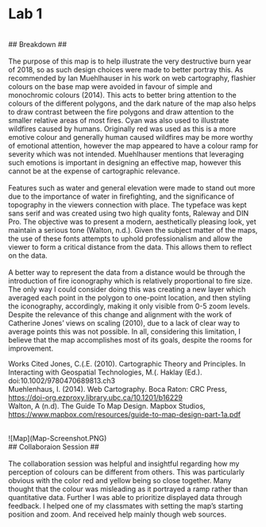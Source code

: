 # Lab 1 #
<br/>
## Breakdown ##
<br/>
<br/>
The purpose of this map is to help illustrate the very destructive burn year of 2018, so as such design choices were made to better portray this. As recommended by Ian Muehlhauser in his work on web cartography, flashier colours on the base map were avoided in favour of simple and monochromic colours (2014). This acts to better bring attention to the colours of the different polygons, and the dark nature of the map also helps to draw contrast between the fire polygons and draw attention to the smaller relative areas of most fires. Cyan was also used to illustrate wildfires caused by humans. Originally red was used as this is a more emotive colour and generally human caused wildfires may be more worthy of emotional attention, however the map appeared to have a colour ramp for severity which was not intended. Muehlhauser mentions that leveraging such emotions is important in designing an effective map, however this cannot be at the expense of cartographic relevance.
<br/>
<br/>
Features such as water and general elevation were made to stand out more due to the importance of water in firefighting, and the significance of topography in the viewers connection with place. The typeface was kept sans serif and was created using two high quality fonts, Raleway and DIN Pro. The objective was to present a modern, aesthetically pleasing look, yet maintain a serious tone (Walton, n.d.). Given the subject matter of the maps, the use of these fonts attempts to uphold professionalism and allow the viewer to form a critical distance from the data. This allows them to reflect on the data.
<br/>
<br/>
A better way to represent the data from a distance would be through the introduction of fire iconography which is relatively proportional to fire size. The only way I could consider doing this was creating a new layer which averaged each point in the polygon to one-point location, and then styling the iconography, accordingly, making it only visible from 0-5 zoom levels.  Despite the relevance of this change and alignment with the work of Catherine Jones’ views on scaling (2010), due to a lack of clear way to average points this was not possible. In all, considering this limitation, I believe that the map accomplishes most of its goals, despite the rooms for improvement.

Works Cited
Jones, C.(.E. (2010). Cartographic Theory and Principles. In Interacting with Geospatial Technologies, M.(. Haklay (Ed.). doi:10.1002/9780470689813.ch3
<br/>
Muehlenhaus, I. (2014). Web Cartography. Boca Raton: CRC Press, https://doi-org.ezproxy.library.ubc.ca/10.1201/b16229
<br/>
Walton, A (n.d). The Guide To Map Design. Mapbox Studios, https://www.mapbox.com/resources/guide-to-map-design-part-1a.pdf

<br/>
![Map](Map-Screenshot.PNG)

<br/>
## Collaboraion Session ##
<br/>
<br/>
The collaboration session was helpful and insightful regarding how my perception of colours can be different from others. This was particularly obvious with the color red and yellow being so close together. Many thought that the colour was misleading as it portrayed a ramp rather than quantitative data. Further I was able to prioritize displayed data through feedback. I helped one of my classmates with setting the map’s starting position and zoom. And received help mainly though web sources.
<br>
